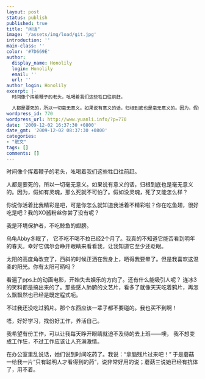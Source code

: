 ```yaml
---
layout: post
status: publish
published: true
title: "闲话"
image: '/assets/img/load/git.jpg'
introduction: ''
main-class: ''
color: '#7D669E'
author:
  display_name: Honolily
  login: Honolily
  email: ''
  url: ''
author_login: Honolily
excerpt: |-
  时间像个挥着鞭子的老头，吆喝着我们这些牲口往前赶。

  人都是要死的，所以一切毫无意义。如果说有意义的话，归根到底也是毫无意义的。因为，假如有灵魂，那么死就不可怕了。假如没灵魂，死了又能怎么样？
wordpress_id: 770
wordpress_url: http://www.yuanli.info/?p=770
date: '2009-12-02 16:37:30 +0800'
date_gmt: '2009-12-02 08:37:30 +0800'
categories:
- "散文"
tags: []
comments: []
---
```

<p>时间像个挥着鞭子的老头，吆喝着我们这些牲口往前赶。</p>
<p>人都是要死的，所以一切毫无意义。如果说有意义的话，归根到底也是毫无意义的。因为，假如有灵魂，那么死就不可怕了。假如没灵魂，死了又能怎么样？<a id="more"></a><a id="more-770"></a></p>
<p>你说你活着比我精彩是吧，可是你怎么就知道我活着不精彩啦？你在吃鱼翅，很好吃是吧？我的XO酱粉丝你尝了没有呢？</p>
<p>我是环境保护者，不吃鲸鱼的翅膀。</p>
<p>乌龟Abby冬眠了， 它不吃不喝不拉已经2个月了。我真的不知道它能否看到明年的春天。幸好它偶尔会睁开眼睛来看看我，让我知道它至少还眨眼。</p>
<p>太阳的高度角改变了，西斜的时候正洒在我身上，晒得我要晕了。但是我喜欢这温柔的阳光。你有太阳可晒吗？</p>
<p>看遍了pps上的动画电影，开始失去娱乐的方向了。还有什么能吸引人呢？ 连冰3的笑料都是搞出来的了。那些感人肺腑的文艺片，看多了就像天天吃着鸦片，再怎么飘飘然也已经是既定程式呃。</p>
<p>不过我还没吃过鸦片。那个东西应该一辈子都不要碰的。我也买不到啊！</p>
<p>唔，好好学习，找份好工作，养活自己。</p>
<p>我希望有份工作，可以让我每天睁开眼睛就迫不及待的去上班&mdash;&mdash;噢， 我不想变成工作狂，不过工作应该让人充满激情。</p>
<p>在办公室里乱说话，她们说到时间吃药了。我说：&ldquo;拿脑残片过来吧！&rdquo; 于是蘑菇一给我一片&ldquo;只有聪明人才看得到的药&rdquo;，说非常好用的说；蘑菇三说她已经有抗体了，用不着。</p>
